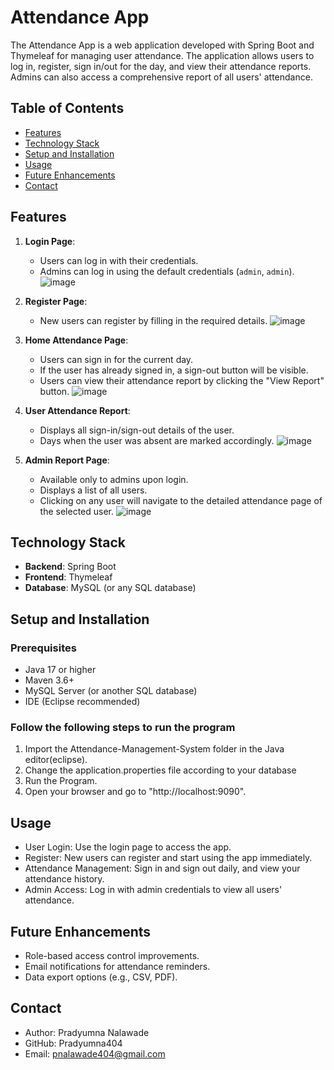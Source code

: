 # Attendance App

The Attendance App is a web application developed with Spring Boot and Thymeleaf for managing user attendance. The application allows users to log in, register, sign in/out for the day, and view their attendance reports. Admins can also access a comprehensive report of all users' attendance.

## Table of Contents

- [Features](#features)
- [Technology Stack](#technology-stack)
- [Setup and Installation](#setup-and-installation)
- [Usage](#usage)
- [Future Enhancements](#future-enhancements)
- [Contact](#contact)
  
## Features

1. **Login Page**:
   - Users can log in with their credentials.
   - Admins can log in using the default credentials (`admin`, `admin`).
   ![image](https://github.com/user-attachments/assets/15bae9b2-8b39-4b38-98a8-66b101f94134)

2. **Register Page**:
   - New users can register by filling in the required details.
   ![image](https://github.com/user-attachments/assets/8171a503-e9da-4823-982b-81198cfcac66)

3. **Home Attendance Page**:
   - Users can sign in for the current day.
   - If the user has already signed in, a sign-out button will be visible.
   - Users can view their attendance report by clicking the "View Report" button.
   ![image](https://github.com/user-attachments/assets/d760680a-28f7-49e5-ac91-069f3190bdff)

4. **User Attendance Report**:
   - Displays all sign-in/sign-out details of the user.
   - Days when the user was absent are marked accordingly.
   ![image](https://github.com/user-attachments/assets/8f3ddc4e-a0cb-4808-8b06-8d1c91fee3ac)

5. **Admin Report Page**:
   - Available only to admins upon login.
   - Displays a list of all users.
   - Clicking on any user will navigate to the detailed attendance page of the selected user.
   ![image](https://github.com/user-attachments/assets/5982a584-3ddf-4453-9432-31cc3f83c365)

## Technology Stack

- **Backend**: Spring Boot
- **Frontend**: Thymeleaf
- **Database**: MySQL (or any SQL database)

## Setup and Installation

### Prerequisites

- Java 17 or higher
- Maven 3.6+
- MySQL Server (or another SQL database)
- IDE (Eclipse recommended)

### Follow the following steps to run the program

1. Import the Attendance-Management-System folder in the Java editor(eclipse).
2. Change the application.properties file according to your database
3. Run the Program.
4. Open your browser and go to "http://localhost:9090".

## Usage

- User Login: Use the login page to access the app.
- Register: New users can register and start using the app immediately.
- Attendance Management: Sign in and sign out daily, and view your attendance history.
- Admin Access: Log in with admin credentials to view all users' attendance.

## Future Enhancements

- Role-based access control improvements.
- Email notifications for attendance reminders.
- Data export options (e.g., CSV, PDF).

## Contact

- Author: Pradyumna Nalawade
- GitHub: Pradyumna404
- Email: pnalawade404@gmail.com
